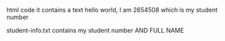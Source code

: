 html code 
    it contains a text hello world, I am 2654508 which is my student number

student-info.txt
    contains my student number AND FULL NAME
